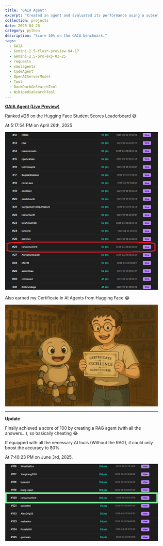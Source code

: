 ```yaml
---
title: "GAIA Agent"
excerpt: "Created an agent and Evaluated its performance using a subset of the level 1 questions of the validation set from GAIA. <br/><img src='/images/gaia.png'>"
collection: projects
date: 2025-04-26
category: python
description: "Score 50% on the GAIA benchmark."
tags:
  - GAIA
  - Gemini-2.5-flash-preview-04-17 
  - Gemini-2.5-pro-exp-03-25
  - requests
  - smolagents
  - CodeAgent
  - OpenAIServerModel
  - Tool
  - DuckDuckGoSearchTool
  - WikipediaSearchTool
---
```



**[GAIA Agent (Live Preview)](https://github.com/ranranrunforit/Agents/tree/main/GAIA_agent)**

Ranked #26 on the Hugging Face Student Scores Leaderboard 😅

At 5:17:54 PM on April 26th, 2025

 ![image](/images/Rank.png)


Also earned my Certificate in AI Agents from Hugging Face 😂
 
 ![image2](/images/congrats.png)

---

**Update**

Finally achieved a score of 100 by creating a RAG agent (with all the answers...), so basically cheating 😂

If equipped with all the necessary AI tools (Without the RAG), it could only boost the accuracy to 80%.

At 7:40:23 PM on June 3rd, 2025.

 ![image](/images/Rank2.png)





